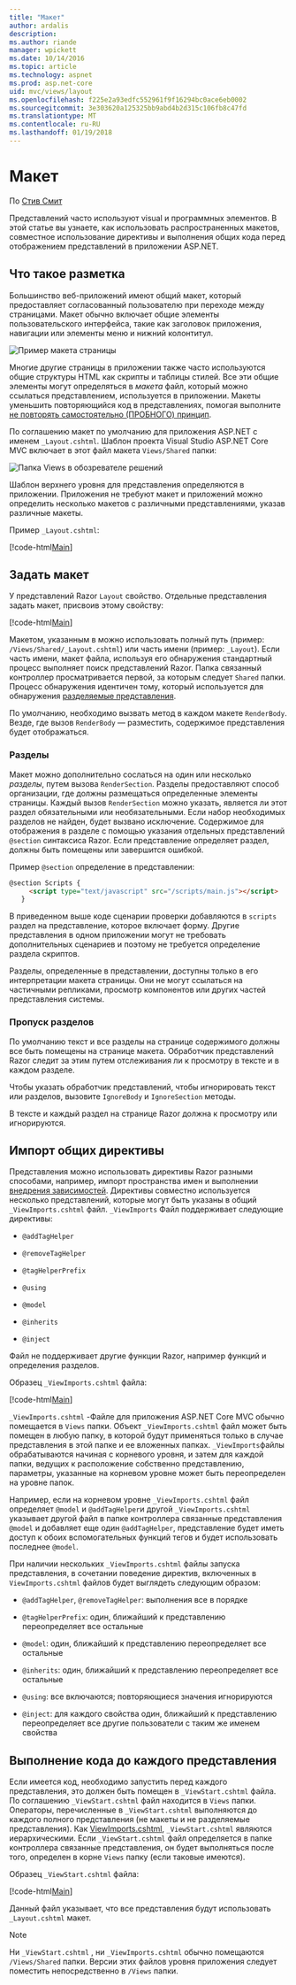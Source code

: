```yaml
---
title: "Макет"
author: ardalis
description: 
ms.author: riande
manager: wpickett
ms.date: 10/14/2016
ms.topic: article
ms.technology: aspnet
ms.prod: asp.net-core
uid: mvc/views/layout
ms.openlocfilehash: f225e2a93edfc552961f9f16294bc0ace6eb0002
ms.sourcegitcommit: 3e303620a125325bb9abd4b2d315c106fb8c47fd
ms.translationtype: MT
ms.contentlocale: ru-RU
ms.lasthandoff: 01/19/2018
---
```

# <a name="layout"></a>Макет

По [Стив Смит](https://ardalis.com/)

Представлений часто используют visual и программных элементов. В этой статье вы узнаете, как использовать распространенных макетов, совместное использование директивы и выполнения общих кода перед отображением представлений в приложении ASP.NET.

## <a name="what-is-a-layout"></a>Что такое разметка

Большинство веб-приложений имеют общий макет, который предоставляет согласованный пользователю при переходе между страницами. Макет обычно включает общие элементы пользовательского интерфейса, такие как заголовок приложения, навигации или элементы меню и нижний колонтитул.

![Пример макета страницы](layout/_static/page-layout.png)

Многие другие страницы в приложении также часто используются общие структуры HTML как скрипты и таблицы стилей. Все эти общие элементы могут определяться в *макета* файл, который можно ссылаться представлением, используется в приложении. Макеты уменьшить повторяющийся код в представлениях, помогая выполните [не повторять самостоятельно (ПРОБНОГО) принцип](http://deviq.com/don-t-repeat-yourself/).

По соглашению макет по умолчанию для приложения ASP.NET с именем `_Layout.cshtml`. Шаблон проекта Visual Studio ASP.NET Core MVC включает в этот файл макета `Views/Shared` папки:

![Папка Views в обозревателе решений](layout/_static/web-project-views.png)

Шаблон верхнего уровня для представления определяются в приложении. Приложения не требуют макет и приложений можно определить несколько макетов с различными представлениями, указав различные макеты.

Пример `_Layout.cshtml`:

[!code-html[Main](../../common/samples/WebApplication1/Views/Shared/_Layout.cshtml?highlight=42,66)]

## <a name="specifying-a-layout"></a>Задать макет

У представлений Razor `Layout` свойство. Отдельные представления задать макет, присвоив этому свойству:

[!code-html[Main](../../common/samples/WebApplication1/Views/_ViewStart.cshtml?highlight=2)]

Макетом, указанным в можно использовать полный путь (пример: `/Views/Shared/_Layout.cshtml`) или часть имени (пример: `_Layout`). Если часть имени, макет файла, используя его обнаружения стандартный процесс выполняет поиск представлений Razor. Папка связанный контроллер просматривается первой, за которым следует `Shared` папки. Процесс обнаружения идентичен тому, который используется для обнаружения [разделяемые представления](partial.md).

По умолчанию, необходимо вызвать метод в каждом макете `RenderBody`. Везде, где вызов `RenderBody` — разместить, содержимое представления будет отображаться.

<a name="layout-sections-label"></a>

### <a name="sections"></a>Разделы

Макет можно дополнительно сослаться на один или несколько *разделы*, путем вызова `RenderSection`. Разделы предоставляют способ организации, где должны размещаться определенные элементы страницы. Каждый вызов `RenderSection` можно указать, является ли этот раздел обязательными или необязательными. Если набор необходимых разделов не найден, будет вызвано исключение. Содержимое для отображения в разделе с помощью указания отдельных представлений `@section` синтаксиса Razor. Если представление определяет раздел, должны быть помещены или завершится ошибкой.

Пример `@section` определение в представлении:

```html
@section Scripts {
     <script type="text/javascript" src="/scripts/main.js"></script>
   }
   ```

В приведенном выше коде сценарии проверки добавляются в `scripts` раздел на представление, которое включает форму. Другие представления в одном приложении могут не требовать дополнительных сценариев и поэтому не требуется определение раздела скриптов.

Разделы, определенные в представлении, доступны только в его интерпретации макета страницы. Они не могут ссылаться на частичными репликами, просмотр компонентов или других частей представления системы.

### <a name="ignoring-sections"></a>Пропуск разделов

По умолчанию текст и все разделы на странице содержимого должны все быть помещены на странице макета. Обработчик представлений Razor следит за этим путем отслеживания ли к просмотру в тексте и в каждом разделе.

Чтобы указать обработчик представлений, чтобы игнорировать текст или разделов, вызовите `IgnoreBody` и `IgnoreSection` методы.

В тексте и каждый раздел на странице Razor должна к просмотру или игнорируются.

<a name="viewimports"></a>

## <a name="importing-shared-directives"></a>Импорт общих директивы

Представления можно использовать директивы Razor разными способами, например, импорт пространства имен и выполнении [внедрения зависимостей](dependency-injection.md). Директивы совместно используется несколько представлений, которые могут быть указаны в общий `_ViewImports.cshtml` файл. `_ViewImports` Файл поддерживает следующие директивы:

* `@addTagHelper`

* `@removeTagHelper`

* `@tagHelperPrefix`

* `@using`

* `@model`

* `@inherits`

* `@inject`

Файл не поддерживает другие функции Razor, например функций и определения разделов.

Образец `_ViewImports.cshtml` файла:

[!code-html[Main](../../common/samples/WebApplication1/Views/_ViewImports.cshtml)]

`_ViewImports.cshtml` -Файле для приложения ASP.NET Core MVC обычно помещается в `Views` папки. Объект `_ViewImports.cshtml` файл может быть помещен в любую папку, в которой будут применяться только в случае представления в этой папке и ее вложенных папках. `_ViewImports`файлы обрабатываются начиная с корневого уровня, и затем для каждой папки, ведущих к расположение собственно представлению, параметры, указанные на корневом уровне может быть переопределен на уровне папок.

Например, если на корневом уровне `_ViewImports.cshtml` файл определяет `@model` и `@addTagHelper`и другой `_ViewImports.cshtml` указывает другой файл в папке контроллера связанные представления `@model` и добавляет еще один `@addTagHelper`, представление будет иметь доступ к обоих вспомогательных функций тегов и будет использовать последнее `@model`.

При наличии нескольких `_ViewImports.cshtml` файлы запуска представления, в сочетании поведение директив, включенных в `ViewImports.cshtml` файлов будет выглядеть следующим образом:

* `@addTagHelper`, `@removeTagHelper`: выполнения все в порядке

* `@tagHelperPrefix`: один, ближайший к представлению переопределяет все остальные

* `@model`: один, ближайший к представлению переопределяет все остальные

* `@inherits`: один, ближайший к представлению переопределяет все остальные

* `@using`: все включаются; повторяющиеся значения игнорируются

* `@inject`: для каждого свойства один, ближайший к представлению переопределяет все другие пользователи с таким же именем свойства

<a name="viewstart"></a>

## <a name="running-code-before-each-view"></a>Выполнение кода до каждого представления

Если имеется код, необходимо запустить перед каждого представления, это должен быть помещен в `_ViewStart.cshtml` файла. По соглашению `_ViewStart.cshtml` файл находится в `Views` папки. Операторы, перечисленные в `_ViewStart.cshtml` выполняются до каждого полного представления (не макеты и не разделяемые представления). Как [ViewImports.cshtml](xref:mvc/views/layout#viewimports), `_ViewStart.cshtml` являются иерархическими. Если `_ViewStart.cshtml` файл определяется в папке контроллера связанные представления, он будет выполняться после того, определен в корне `Views` папку (если таковые имеются).

Образец `_ViewStart.cshtml` файла:

[!code-html[Main](../../common/samples/WebApplication1/Views/_ViewStart.cshtml)]

Данный файл указывает, что все представления будут использовать `_Layout.cshtml` макет.

> [!NOTE]
> Ни `_ViewStart.cshtml` , ни `_ViewImports.cshtml` обычно помещаются `/Views/Shared` папки. Версии этих файлов уровня приложения следует поместить непосредственно в `/Views` папки.
